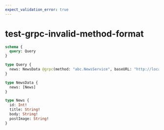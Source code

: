 ```yaml
---
expect_validation_error: true
---
```


# test-grpc-invalid-method-format

```graphql @server
schema {
  query: Query
}

type Query {
  news: NewsData @grpc(method: "abc.NewsService", baseURL: "http://localhost:4000")
}

type NewsData {
  news: [News]
}

type News {
  id: Int!
  title: String!
  body: String!
  postImage: String!
}
```
